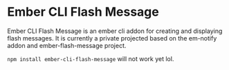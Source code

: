 # Ember CLI Flash Message

Ember CLI Flash Message is an ember cli addon for creating and displaying flash messages. It is currently a private projected based on the em-notify addon and ember-flash-message project.

`npm install ember-cli-flash-message` will not work yet lol.

